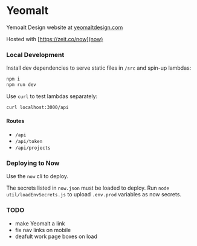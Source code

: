 # Yeomalt

Yemoalt Design website at [yeomaltdesign.com](yeomaltdesign.com)

Hosted with [https://zeit.co/now](now)

### Local Development

Install dev dependencies to serve static files in `/src` and spin-up lambdas:

```bash
npm i
npm run dev
```

Use `curl` to test lambdas separately:

```bash
curl localhost:3000/api
```

#### Routes

- `/api`
- `/api/token`
- `/api/projects`

### Deploying to Now

Use the `now` cli to deploy.

The secrets listed in `now.json` must be loaded to deploy. Run `node util/loadEnvSecrets.js` to upload `.env.prod` variables as now secrets.

### TODO

- make Yeomalt a link
- fix nav links on mobile
- deafult work page boxes on load
